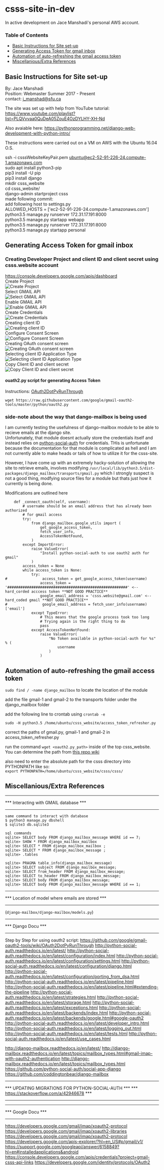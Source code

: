 # csss-site-in-dev

In active development on Jace Manshadi's personal AWS account.
### Table of Contents
 - [Basic Instructions for Site set-up](#basic-instructions-for-site-set-up)
 - [Generating Access Token for gmail inbox](#generating-access-token-for-gmail-inbox)
 - [Automation of auto-refreshing the gmail access token](#access-token-and-gmail-for-dango-mailbox)
 - [Miscellanious/Extra References](#miscellaniousextra-references)

## Basic Instructions for Site set-up
  
By: Jace Manshadi  
Position: Webmaster Summer 2017 - Present  
contact: j_manshad@sfu.ca  
  
The site was set up with help from YouTube tutorial: https://www.youtube.com/playlist?list=PLQVvvaa0QuDeA05ZouE4OzDYLHY-XH-Nd   
  
Also avaiable here: https://pythonprogramming.net/django-web-development-with-python-intro/  
  
These instructions were carried out on a VM on AWS with the Ubuntu 16.04 O.S.  
  
ssh -i csssWebsiteKeyPair.pem ubuntu@ec2-52-91-226-24.compute-1.amazonaws.com  
sudo apt install python3-pip  
pip3 install -U pip  
pip3 install django  
mkdir csss_website  
cd csss_website/  
django-admin startproject csss  
made following commit:  
add following host to settings.py  
        ALLOWED_HOSTS = ['ec2-52-91-226-24.compute-1.amazonaws.com']  
python3.5 manage.py runserver 172.31.17.191:8000  
python3.5 manage.py startapp webapp  
python3.5 manage.py runserver 172.31.17.191:8000  
python3.5 manage.py startapp personal  
   
## Generating Access Token for gmail inbox
  
### Creating Developer Project and client ID and client secret using csss.website account  
https://console.developers.google.com/apis/dashboard  
Create Project  
![Create Project](Create_Project.png)  
Select GMAIL API  
![Select GMAIL API](Select%20GMAIL%20API.png)  
Enable GMAIL API  
![Enable GMAIL API](Enable%20GMAIL%20API.png)  
Create Credentials  
![Create Credentials](Create%20Credentials.png)  
Creating client ID  
![Creating client ID](Creating%20client%20ID.png)  
Configure Consent Screen  
![Configure Consent Screen](Configure%20Consent%20Screen.png)  
Creating OAuth consent screen  
![Creating OAuth consent screen](Creating%20OAuth%20consent%20screen.png)  
Selecting client ID Application Type  
![Selecting client ID Application Type](Selecting%20client%20ID%20Application%20Type.png)  
Copy Client ID and client secret  
![Copy Client ID and client secret](Copy%20Client%20ID%20and%20client%20secret.png)  
  
#### ouath2.py script for generating Access Token
Instructions: [OAuth2DotPyRunThrough](https://github.com/google/gmail-oauth2-tools/wiki/OAuth2DotPyRunThrough)
```shell
wget https://raw.githubusercontent.com/google/gmail-oauth2-tools/master/python/oauth2.py
```

### side-note about the way that dango-mailbox is being used
I am currently testing the usefulness of django-mailbox module to be able to recieve emails at the django site.  
Unfortunately, that module doesnt actually store the credentials itself and instead relies on [python-social-auth](https://github.com/python-social-auth) for credentials. THis is unfortunate because the documentation for that module is complicated as hell and I am not currently able to make heads or tails of how to utilize it for the csss-site.  
  
However, I have come up with an extremely hacky-solution of allowing the site to retrieve emails, involves modifying `/usr/local/lib/python3.5/dist-packages/django_mailbox/transports/gmail.py` which I strongly suspect is not a good thing, modfying source files for a module but thats just how it currently is being done.  
  
Modifications are outlined here  
  
```shell
    def _connect_oauth(self, username):
        # username should be an email address that has already been authorized
        # for gmail access
        try:
            from django_mailbox.google_utils import (
                get_google_access_token,
                fetch_user_info,
                AccessTokenNotFound,
            )
        except ImportError:
            raise ValueError(
                "Install python-social-auth to use oauth2 auth for gmail"
            )
        access_token = None
        while access_token is None:
            try:
#                access_token = get_google_access_token(username)
                access_token = '#######################################################' <-- hard_corded acccess token **NOT GOOD PRACTICE**
                google_email_address = 'csss.website@gmail.com' <-- hard_coded gmail **NOT GOOD PRACTICE**
#                google_email_address = fetch_user_info(username)['email']
            except TypeError:
                # This means that the google process took too long
                # Trying again is the right thing to do
                pass
            except AccessTokenNotFound:
                raise ValueError(
                    "No Token available in python-social-auth for %s" % (
                        username
                    )
                )
```

## Automation of auto-refreshing the gmail access token

`sudo find / -name django_mailbox` to locate the location of the module

add the file gmail-1 and gmail-2 to the transports folder under the django_mailbox folder

add the following line to crontab using `crontab -e`

`sudo -H python3.5 /home/ubuntu/csss_website/access_token_refresher.py`

correct the paths of gmail.py, gmail-1 and gmail-2 in access_token_refresher.py

run the command `wget <oauth2.py_path>` inside of the top csss_website. You can determine the path from [this repo wiki](https://github.com/google/gmail-oauth2-tools/wiki/OAuth2DotPyRunThrough)

also need to enter the absolute path for the csss directory into PYTHONPATH like so:  
`export PYTHONPATH=/home/ubuntu/csss_website/csss/csss/`

## Miscellanious/Extra References

***************************************
*** Interacting with GMAIL database ***
***************************************

```
same command to interact with database
$ python3 manage.py dbshell
$ sqlite3 db.sqlite3

sql commands
sqlite> SELECT body FROM django_mailbox_message WHERE id == 7;
sqlite> SHOW * FROM django_mailbox_mailbox
sqlite> SELECT * FROM django_mailbox_mailbox ;
sqlite> SELECT * FROM django_mailbox_message ;
sqlite> .tables

sqlite> PRAGMA table_info(django_mailbox_message)
sqlite> SELECT subject FROM django_mailbox_message;
sqlite> SELECT from_header FROM django_mailbox_message;
sqlite> SELECT to_header FROM django_mailbox_message;
sqlite> SELECT body FROM django_mailbox_message;
sqlite> SELECT body FROM django_mailbox_message WHERE id == 1;
```

*************************************************
*** Location of model where emails are stored ***
*************************************************
(`django-mailbox/django-mailbox/models.py`)

*******************
*** Django Docu ***
*******************

Step by Step for using oauth2 script: https://github.com/google/gmail-oauth2-tools/wiki/OAuth2DotPyRunThrough
http://python-social-auth.readthedocs.io/en/latest/
http://python-social-auth.readthedocs.io/en/latest/configuration/index.html
http://python-social-auth.readthedocs.io/en/latest/configuration/settings.html
http://python-social-auth.readthedocs.io/en/latest/configuration/django.html
http://python-social-auth.readthedocs.io/en/latest/configuration/porting_from_dsa.html
http://python-social-auth.readthedocs.io/en/latest/pipeline.html
http://python-social-auth.readthedocs.io/en/latest/pipeline.html#extending-the-pipeline
http://python-social-auth.readthedocs.io/en/latest/strategies.html
http://python-social-auth.readthedocs.io/en/latest/storage.html
http://python-social-auth.readthedocs.io/en/latest/exceptions.html
http://python-social-auth.readthedocs.io/en/latest/backends/index.html
http://python-social-auth.readthedocs.io/en/latest/backends/google.html#google-oauth2
http://python-social-auth.readthedocs.io/en/latest/developer_intro.html
http://python-social-auth.readthedocs.io/en/latest/logging_out.html
http://python-social-auth.readthedocs.io/en/latest/tests.html
http://python-social-auth.readthedocs.io/en/latest/use_cases.html

http://django-mailbox.readthedocs.io/en/latest/
http://django-mailbox.readthedocs.io/en/latest/topics/mailbox_types.html#gmail-imap-with-oauth2-authentication
http://django-mailbox.readthedocs.io/en/latest/topics/mailbox_types.html
https://github.com/python-social-auth/social-app-django
https://github.com/coddingtonbear/django-mailbox

**************************************************
*** UPDATING MIGRATIONS FOR PYTHON-SOCIAL-AUTH ***
*** https://stackoverflow.com/a/42946678       ***
**************************************************

*******************
*** Google Docu ***
*******************
https://developers.google.com/gmail/imap/xoauth2-protocol
https://developers.google.com/gmail/imap/xoauth2-libraries
https://developers.google.com/gmail/imap/xoauth2-protocol
https://developers.google.com/apis-explorer/?hl=en_US#p/gmail/v1/
https://support.google.com/googleapi/answer/6158849?hl=en#installedapplications&android
https://console.developers.google.com/apis/credentials?project=gmail-csss-api-links
https://developers.google.com/identity/protocols/OAuth2
```